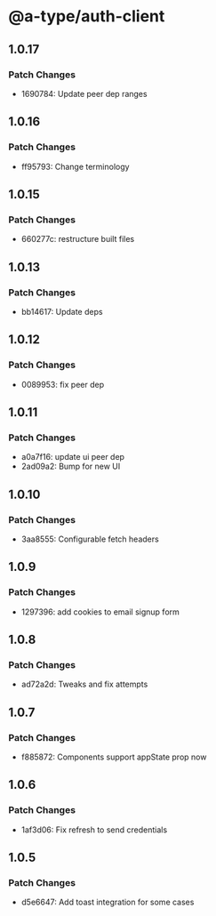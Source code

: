 # @a-type/auth-client

## 1.0.17

### Patch Changes

- 1690784: Update peer dep ranges

## 1.0.16

### Patch Changes

- ff95793: Change terminology

## 1.0.15

### Patch Changes

- 660277c: restructure built files

## 1.0.13

### Patch Changes

- bb14617: Update deps

## 1.0.12

### Patch Changes

- 0089953: fix peer dep

## 1.0.11

### Patch Changes

- a0a7f16: update ui peer dep
- 2ad09a2: Bump for new UI

## 1.0.10

### Patch Changes

- 3aa8555: Configurable fetch headers

## 1.0.9

### Patch Changes

- 1297396: add cookies to email signup form

## 1.0.8

### Patch Changes

- ad72a2d: Tweaks and fix attempts

## 1.0.7

### Patch Changes

- f885872: Components support appState prop now

## 1.0.6

### Patch Changes

- 1af3d06: Fix refresh to send credentials

## 1.0.5

### Patch Changes

- d5e6647: Add toast integration for some cases
